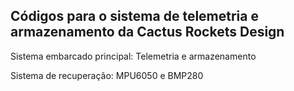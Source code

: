 ## Códigos para o sistema de telemetria e armazenamento da Cactus Rockets Design

Sistema embarcado principal: Telemetria e armazenamento

Sistema de recuperação: MPU6050 e BMP280

